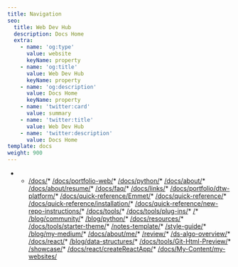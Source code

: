 ```yaml
---
title: Navigation
seo:
  title: Web Dev Hub
  description: Docs Home
  extra:
    - name: 'og:type'
      value: website
      keyName: property
    - name: 'og:title'
      value: Web Dev Hub
      keyName: property
    - name: 'og:description'
      value: Docs Home
      keyName: property
    - name: 'twitter:card'
      value: summary
    - name: 'twitter:title'
      value: Web Dev Hub
    - name: 'twitter:description'
      value: Docs Home
template: docs
weight: 900
---
```

*   *   [/docs/](https://bgoonz-blog.netlify.app/docs/)*   [/docs/portfolio-web/](https://bgoonz-blog.netlify.app/docs/portfolio-web/)*   [/docs/python/](https://bgoonz-blog.netlify.app/docs/python/)*   [/docs/about/](https://bgoonz-blog.netlify.app/docs/about/)*   [/docs/about/resume/](https://bgoonz-blog.netlify.app/docs/about/resume/)*   [/docs/faq/](https://bgoonz-blog.netlify.app/docs/faq/)*   [/docs/links/](https://bgoonz-blog.netlify.app/docs/links/)*   [/docs/portfolio/dtw-platform/](https://bgoonz-blog.netlify.app/docs/portfolio/dtw-platform/)*   [/docs/quick-reference/Emmet/](https://bgoonz-blog.netlify.app/docs/quick-reference/Emmet/)*   [/docs/quick-reference/](https://bgoonz-blog.netlify.app/docs/quick-reference/)*   [/docs/quick-reference/installation/](https://bgoonz-blog.netlify.app/docs/quick-reference/installation/)*   [/docs/quick-reference/new-repo-instructions/](https://bgoonz-blog.netlify.app/docs/quick-reference/new-repo-instructions/)*   [/docs/tools/](https://bgoonz-blog.netlify.app/docs/tools/)*   [/docs/tools/plug-ins/](https://bgoonz-blog.netlify.app/docs/tools/plug-ins/)*   [/](https://bgoonz-blog.netlify.app/)*   [/blog/community/](https://bgoonz-blog.netlify.app/blog/community/)*   [/blog/python/](https://bgoonz-blog.netlify.app/blog/python/)*   [/docs/resources/](https://bgoonz-blog.netlify.app/docs/resources/)*   [/docs/tools/starter-theme/](https://bgoonz-blog.netlify.app/docs/tools/starter-theme/)*   [/notes-template/](https://bgoonz-blog.netlify.app/notes-template/)*   [/style-guide/](https://bgoonz-blog.netlify.app/style-guide/)*   [/blog/my-medium/](https://bgoonz-blog.netlify.app/blog/my-medium/)*   [/docs/about/me/](https://bgoonz-blog.netlify.app/docs/about/me/)*   [/review/](https://bgoonz-blog.netlify.app/review/)*   [/ds-algo-overview/](https://bgoonz-blog.netlify.app/ds-algo-overview/)*   [/docs/react/](https://bgoonz-blog.netlify.app/docs/react/)*   [/blog/data-structures/](https://bgoonz-blog.netlify.app/blog/data-structures/)*   [/docs/tools/Git-Html-Preview/](https://bgoonz-blog.netlify.app/docs/tools/Git-Html-Preview/)*   [/showcase/](https://bgoonz-blog.netlify.app/showcase/)*   [/docs/react/createReactApp/](https://bgoonz-blog.netlify.app/docs/react/createReactApp/)*   [/docs/My-Content/my-websites/](https://bgoonz-blog.netlify.app/docs/My-Content/my-websites/)
